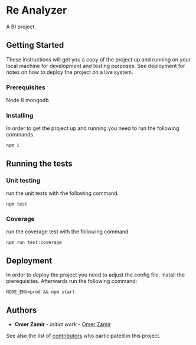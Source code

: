 # Re Analyzer

A BI project.

## Getting Started

These instructions will get you a copy of the project up and running on your local machine for development and testing purposes. See deployment for notes on how to deploy the project on a live system.

### Prerequisites

Node 8
mongodb

### Installing

In order to get the project up and running you need to run the following commands.

```
npm i
```


## Running the tests


### Unit testing

run the unit tests with the following command.

```
npm test
```

### Coverage

run the coverage test with the following command.

```
npm run test:coverage
```

## Deployment

In order to deploy the project you need to adjust the config file, install the prerequisites.
Afterwards run the following command:

```
NODE_ENV=prod && npm start
```

## Authors

* **Omer Zamir** - *Initial work* - [Omer Zamir](https://github.com/omerzamir)

See also the list of [contributors](https://github.com/omerzamir/reAnalyzer/graphs/contributors) who participated in this project.

